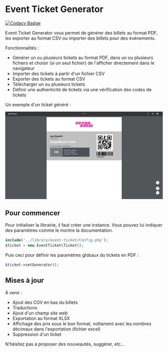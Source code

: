 # Event Ticket Generator

[![Codacy Badge](https://api.codacy.com/project/badge/Grade/fef0bf5b8dcc45449eb09c0d102bad67)](https://www.codacy.com/app/enzo7337/event-tickets-generator?utm_source=github.com&utm_medium=referral&utm_content=Nyzo/event-tickets-generator&utm_campaign=badger)

Event Ticket Generator vous permet de générer des billets au format PDF, les exporter au format CSV ou importer des billets pour des événements.

Fonctionnalités :
- Générer un ou plusieurs tickets au format PDF, dans un ou plusieurs fichiers et choisir (si un seul fichier) de l'afficher directement dans le navigateur
- Importer des tickets à partir d'un fichier CSV
- Exporter des tickets au format CSV
- Télécharger un ou plusieurs tickets
- Définir une authenticité de tickets via une vérification des codes de tickets

Un exemple d'un ticket généré :

![Billet exemple](assets/img/example.PNG?raw=true)

## Pour commencer
Pour initialiser la librairie, il faut créer une instance. Vous pouvez lui indiquer des paramètres comme le montre la documentation.
```php
include('../library/event-ticket/Config.php');
$ticket = new EventTicket\Ticket();
```
Puis ceci pour définir les paramètres globaux du tickets en PDF :
```php
$ticket->setGenerator();
```

## Mises à jour
À venir :
- Ajout des CGV en bas du billets
- Traductions
- Ajout d'un champ site web
- Exportation au format XLSX
- Affichage des prix sous le bon format, nottament avec les nombres décimaux dans l'exportation (fichier excel)
- Suppression d'un ticket

N'hésitez pas à proposer des nouveautés, suggérer, etc...
